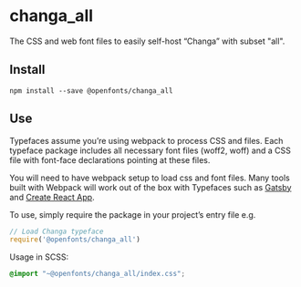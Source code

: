 
# changa_all

The CSS and web font files to easily self-host “Changa” with subset "all".

## Install

`npm install --save @openfonts/changa_all`

## Use

Typefaces assume you’re using webpack to process CSS and files. Each typeface
package includes all necessary font files (woff2, woff) and a CSS file with
font-face declarations pointing at these files.

You will need to have webpack setup to load css and font files. Many tools built
with Webpack will work out of the box with Typefaces such as [Gatsby](https://github.com/gatsbyjs/gatsby)
and [Create React App](https://github.com/facebookincubator/create-react-app).

To use, simply require the package in your project’s entry file e.g.

```javascript
// Load Changa typeface
require('@openfonts/changa_all')
```

Usage in SCSS:
```scss
@import "~@openfonts/changa_all/index.css";
```
